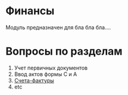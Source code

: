 # Финансы
Модуль предназначен для бла бла бла....

# Вопросы по разделам
1.	Учет первичных документов
2.	Ввод актов формы С и А
3.	[Счета-фактуры](https://rezunenko.github.io/faq/%D0%A4%D0%B8%D0%BD%D0%B0%D0%BD%D1%81%D1%8B/%D0%A1%D1%87%D0%B5%D1%82%D0%B0-%D1%84%D0%B0%D0%BA%D1%82%D1%83%D1%80%D1%8B/)
4.	etc

